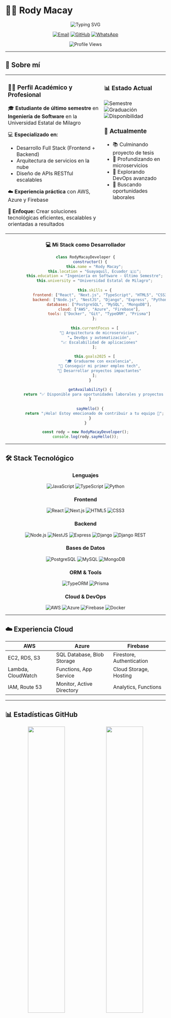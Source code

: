 # 👨‍💻 Rody Macay

<div align="center">
  <img src="https://readme-typing-svg.herokuapp.com?font=Fira+Code&size=26&duration=4000&pause=1000&color=2F81F7&center=true&vCenter=true&width=600&lines=Ingeniero+en+Software;%C3%9Altimo+Semestre;Desarrollador+Full+Stack;Especialista+en+Cloud" alt="Typing SVG" />
</div>

<div align="center">
  
[![Email](https://img.shields.io/badge/rodymacay123@gmail.com-D14836?style=for-the-badge&logo=gmail&logoColor=white)](mailto:rodymacay123@gmail.com)
[![GitHub](https://img.shields.io/badge/GitHub-181717?style=for-the-badge&logo=github&logoColor=white)](https://github.com/RodyMacay)
[![WhatsApp](https://img.shields.io/badge/WhatsApp-25D366?style=for-the-badge&logo=whatsapp&logoColor=white)](https://wa.me/593981975806)

![Profile Views](https://komarev.com/ghpvc/?username=RodyMacay&color=2F81F7&style=for-the-badge&label=Visitas)

</div>

---

## 🎯 Sobre mí

<div align="center">

<table width="100%">
<tr>
<td width="60%" style="vertical-align: top;">

### 👨‍🎓 **Perfil Académico y Profesional**

🎓 **Estudiante de último semestre** en **Ingeniería de Software** en la Universidad Estatal de Milagro

💻 **Especializado en:**
- Desarrollo Full Stack (Frontend + Backend)
- Arquitectura de servicios en la nube
- Diseño de APIs RESTful escalables

☁️ **Experiencia práctica** con AWS, Azure y Firebase

🎯 **Enfoque:** Crear soluciones tecnológicas eficientes, escalables y orientadas a resultados

</td>
<td width="40%" style="vertical-align: top;">

### 📊 **Estado Actual**

![Semestre](https://img.shields.io/badge/Semestre-Último-success?style=flat-square&logo=graduation-cap)
![Graduación](https://img.shields.io/badge/Graduación-2025-blue?style=flat-square&logo=calendar)
![Disponibilidad](https://img.shields.io/badge/Disponibilidad-Inmediata-brightgreen?style=flat-square&logo=check-circle)

### 🌱 **Actualmente**
- 📚 Culminando proyecto de tesis
- 🔬 Profundizando en microservicios
- 🚀 Explorando DevOps avanzado
- 💼 Buscando oportunidades laborales

</td>
</tr>
</table>

</div>

<div align="center">

### 💻 **Mi Stack como Desarrollador**

```javascript
class RodyMacayDeveloper {
    constructor() {
        this.name = "Rody Macay";
        this.location = "Guayaquil, Ecuador 🇪🇨";
        this.education = "Ingeniería en Software - Último Semestre";
        this.university = "Universidad Estatal de Milagro";
        
        this.skills = {
            frontend: ["React", "Next.js", "TypeScript", "HTML5", "CSS3"],
            backend: ["Node.js", "NestJS", "Django", "Express", "Python"],
            databases: ["PostgreSQL", "MySQL", "MongoDB"],
            cloud: ["AWS", "Azure", "Firebase"],
            tools: ["Docker", "Git", "TypeORM", "Prisma"]
        };
        
        this.currentFocus = [
            "🔧 Arquitectura de microservicios",
            "☁️ DevOps y automatización",
            "📈 Escalabilidad de aplicaciones"
        ];
        
        this.goals2025 = [
            "🎓 Graduarme con excelencia",
            "💼 Conseguir mi primer empleo tech",
            "🚀 Desarrollar proyectos impactantes"
        ];
    }
    
    getAvailability() {
        return "✅ Disponible para oportunidades laborales y proyectos colaborativos";
    }
    
    sayHello() {
        return "¡Hola! Estoy emocionado de contribuir a tu equipo 🚀";
    }
}

const rody = new RodyMacayDeveloper();
console.log(rody.sayHello());
```

</div>

---

## 🛠️ Stack Tecnológico

<div align="center">

### Lenguajes
![JavaScript](https://img.shields.io/badge/JavaScript-F7DF1E?style=for-the-badge&logo=javascript&logoColor=black)
![TypeScript](https://img.shields.io/badge/TypeScript-007ACC?style=for-the-badge&logo=typescript&logoColor=white)
![Python](https://img.shields.io/badge/Python-3776AB?style=for-the-badge&logo=python&logoColor=white)

### Frontend
![React](https://img.shields.io/badge/React-20232A?style=for-the-badge&logo=react&logoColor=61DAFB)
![Next.js](https://img.shields.io/badge/Next.js-000000?style=for-the-badge&logo=next.js&logoColor=white)
![HTML5](https://img.shields.io/badge/HTML5-E34F26?style=for-the-badge&logo=html5&logoColor=white)
![CSS3](https://img.shields.io/badge/CSS3-1572B6?style=for-the-badge&logo=css3&logoColor=white)

### Backend
![Node.js](https://img.shields.io/badge/Node.js-43853D?style=for-the-badge&logo=node.js&logoColor=white)
![NestJS](https://img.shields.io/badge/NestJS-E0234E?style=for-the-badge&logo=nestjs&logoColor=white)
![Express](https://img.shields.io/badge/Express.js-404D59?style=for-the-badge)
![Django](https://img.shields.io/badge/Django-092E20?style=for-the-badge&logo=django&logoColor=white)
![Django REST](https://img.shields.io/badge/Django_REST-ff1709?style=for-the-badge&logo=django&logoColor=white)

### Bases de Datos
![PostgreSQL](https://img.shields.io/badge/PostgreSQL-316192?style=for-the-badge&logo=postgresql&logoColor=white)
![MySQL](https://img.shields.io/badge/MySQL-4479A1?style=for-the-badge&logo=mysql&logoColor=white)
![MongoDB](https://img.shields.io/badge/MongoDB-4EA94B?style=for-the-badge&logo=mongodb&logoColor=white)

### ORM & Tools
![TypeORM](https://img.shields.io/badge/TypeORM-E83524?style=for-the-badge&logo=typeorm&logoColor=white)
![Prisma](https://img.shields.io/badge/Prisma-3982CE?style=for-the-badge&logo=Prisma&logoColor=white)

### Cloud & DevOps
![AWS](https://img.shields.io/badge/AWS-%23FF9900.svg?style=for-the-badge&logo=amazon-aws&logoColor=white)
![Azure](https://img.shields.io/badge/Microsoft_Azure-0089D0?style=for-the-badge&logo=microsoft-azure&logoColor=white)
![Firebase](https://img.shields.io/badge/Firebase-039BE5?style=for-the-badge&logo=Firebase&logoColor=white)
![Docker](https://img.shields.io/badge/Docker-2496ED?style=for-the-badge&logo=docker&logoColor=white)

</div>

---

## ☁️ Experiencia Cloud

<div align="center">

| **AWS** | **Azure** | **Firebase** |
|---------|-----------|--------------|
| EC2, RDS, S3 | SQL Database, Blob Storage | Firestore, Authentication |
| Lambda, CloudWatch | Functions, App Service | Cloud Storage, Hosting |
| IAM, Route 53 | Monitor, Active Directory | Analytics, Functions |

</div>

---

## 📊 Estadísticas GitHub

<div align="center">
  
<img width="48%" src="https://github-readme-stats.vercel.app/api?username=RodyMacay&show_icons=true&theme=react&hide_border=true&count_private=true" />
<img width="48%" src="https://github-readme-streak-stats.herokuapp.com/?user=RodyMacay&theme=react&hide_border=true" />

<img width="60%" src="https://github-readme-stats.vercel.app/api/top-langs/?username=RodyMacay&layout=compact&theme=react&hide_border=true&langs_count=8" />

</div>

---

## 🎓 Educación

| **Institución** | **Programa** | **Estado** | **Ubicación** |
|-----------------|--------------|------------|---------------|
| Universidad Estatal de Milagro | Ingeniería en Software | Último Semestre | Milagro, Ecuador |
| U.E. Leonidas García | Bachillerato | Graduado | Guayaquil, Ecuador |

---

## 🎯 Objetivos 2025

- 🎓 **Graduarme** con excelencia académica
- 💼 **Conseguir mi primera oportunidad** como desarrollador full stack
- 🚀 **Desarrollar proyectos** que demuestren mis habilidades técnicas
- 📜 **Obtener certificaciones** en AWS y Azure
- 🤝 **Contribuir** a proyectos open source

---

## 🚀 Proyectos Destacados

*Próximamente: Estaré compartiendo mis proyectos más significativos desarrollados durante mi formación académica y práctica profesional.*

---

## 📞 Contacto

<div align="center">

**¿Tienes una oportunidad interesante o proyecto colaborativo?**

[![Email](https://img.shields.io/badge/Enviar_Email-rodymacay123@gmail.com-D14836?style=for-the-badge&logo=gmail&logoColor=white)](mailto:rodymacay123@gmail.com)
[![WhatsApp](https://img.shields.io/badge/WhatsApp-+593_98_197_5806-25D366?style=for-the-badge&logo=whatsapp&logoColor=white)](https://wa.me/593981975806)

**📍 Ubicación:** Flor de Bastión, Guayaquil, Ecuador  
**⏰ Disponibilidad:** Inmediata para oportunidades laborales

</div>

---

<div align="center">
  
### 💡 *"Transformando ideas en soluciones tecnológicas eficientes"*

**¡Gracias por visitar mi perfil!** 🙏  

<img src="https://capsule-render.vercel.app/api?type=waving&color=gradient&height=80&section=footer" width="100%" />

</div>
